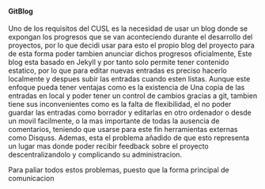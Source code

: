 #### GitBlog

Uno de los requisitos del CUSL es la necesidad de usar un blog donde se expongan
los progresos que se van aconteciendo durante el desarrollo del proyectos, por
lo que decidi usar para esto el propio blog del proyecto para de esta forma poder
tambien anunciar dichos progresos oficialmente, Este blog esta basado en Jekyll
y por tanto solo permite tener contenido estatico, por lo que para editar nuevas
entradas es preciso hacerlo localmente y despues subir las entradas cuando esten
listas. Aunque este enfoque pueda tener ventajas como es la existencia de Una
copia de las entradas en local y poder tener un control de cambios gracias a git,
tambien tiene sus inconvenientes como es la falta de flexibilidad, el no poder
guardar las entradas como borrador y editarlas en otro ordenador o desde un movil
facilmente, o la mas importante de todas la ausencia de comentarios, teniendo
que usarse para este fin herramientas externas como Disquss. Ademas, esta el
problema añadido de que esto representa un lugar mas donde poder recibir feedback
sobre el proyecto descentralizandolo y complicando su administracion.

Para paliar todos estos problemas, puesto que la forma principal de comunicacion
